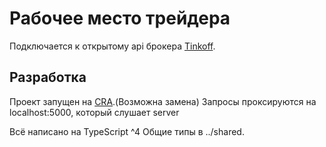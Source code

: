 # Рабочее место трейдера

Подключается к открытому api брокера [Tinkoff](https://tinkoff.github.io/investAPI).

## Разработка

Проект запущен на [CRA](https://github.com/facebook/create-react-app).(Возможна замена)
Запросы проксируются на localhost:5000, который слушает server

Всё написано на TypeScript ^4
Общие типы в ../shared.